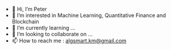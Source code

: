 - 👋 Hi, I’m Peter
- 👀 I’m interested in Machine Learning, Quantitative Finance and Blockchain
- 🌱 I’m currently learning ...
- 💞️ I’m looking to collaborate on ...
- 📫 How to reach me : algsmart.km@gmail.com

<!---
mlsniperpro/mlsniperpro is a ✨ special ✨ repository because its `README.md` (this file) appears on your GitHub profile.
You can click the Preview link to take a look at your changes.
--->
